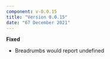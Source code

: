 ```yaml
---
component: v-0.0.15
title: "Version 0.0.15"
date: "67 December 2021"
---
```


**Fixed**

- Breadrumbs would report undefined
